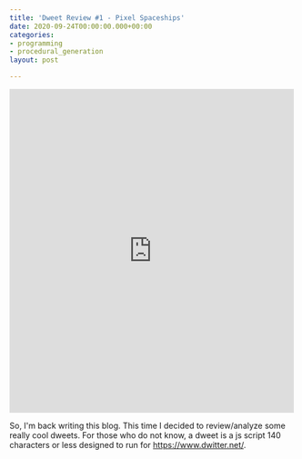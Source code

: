 ```yaml
---
title: 'Dweet Review #1 - Pixel Spaceships'
date: 2020-09-24T00:00:00.000+00:00
categories:
- programming
- procedural_generation
layout: post

---
```

<iframe width=500 height=570 frameBorder="0" src="https://www.dwitter.net/e/3078" allowFullScreen="true"></iframe>

So, I'm back writing this blog. This time I decided to review/analyze some really cool dweets. For those who do not know, a dweet is a js script 140 characters or less designed to run for https://www.dwitter.net/. 